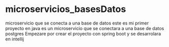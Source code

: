 # microservicios_basesDatos
microservicio que se conecta a una base de datos
este es mi primer proyecto en java
es un microservicio que se conectara a una base de datos postgres
Empezare por crear el proyecto con spring boot
y se desarrolara en intellij
